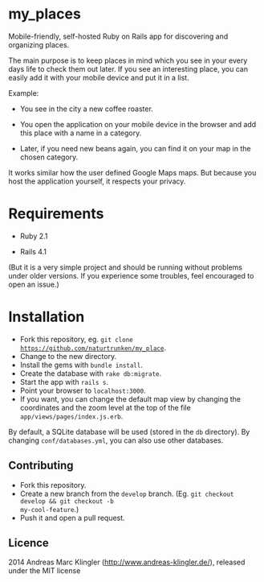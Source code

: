 my_places
=========

Mobile-friendly, self-hosted Ruby on Rails app for discovering and organizing places.

The main purpose is to keep places in mind which you see in your every days
life to check them out later. If you see an interesting place, you can easily
add it with your mobile device and put it in a list.

Example:

* You see in the city a new coffee roaster.

* You open the application on your mobile device in the browser and add this
  place with a name in a category.

* Later, if you need new beans again, you can find it on your map in the
  chosen category.

It works similar how the user defined Google Maps maps. But because you host
the application yourself, it respects your privacy.


Requirements
============

* Ruby 2.1

* Rails 4.1

(But it is a very simple project and should be running without problems under older versions.
If you experience some troubles, feel encouraged to open an issue.)

Installation
============

* Fork this repository, eg. <code>git clone https://github.com/naturtrunken/my_place</code>.
* Change to the new directory.
* Install the gems with <code>bundle install</code>.
* Create the database with <code>rake db:migrate</code>.
* Start the app with <code>rails s</code>.
* Point your browser to <code>localhost:3000</code>.
* If you want, you can change the default map view by changing the coordinates and the zoom
  level at the top of the file <code>app/views/pages/index.js.erb</code>.

By default, a SQLite database will be used (stored in the <code>db</code> directory).
By changing <code>conf/databases.yml</code>, you can also use other databases.


## Contributing

* Fork this repository.
* Create a new branch from the <code>develop</code> branch. (Eg. <code>git checkout develop && git checkout -b my-cool-feature</code>.)
* Push it and open a pull request.

## Licence

2014 Andreas Marc Klingler (http://www.andreas-klingler.de/),
released under the MIT license
